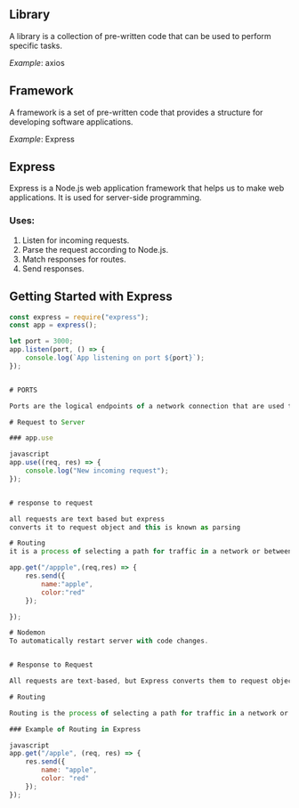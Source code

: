## Library

A library is a collection of pre-written code that can be used to perform specific tasks.

*Example*: axios

## Framework

A framework is a set of pre-written code that provides a structure for developing software applications.

*Example*: Express

## Express

Express is a Node.js web application framework that helps us to make web applications. It is used for server-side programming.

### Uses:

1. Listen for incoming requests.
2. Parse the request according to Node.js.
3. Match responses for routes.
4. Send responses.

## Getting Started with Express

```javascript
const express = require("express");
const app = express();

let port = 3000;
app.listen(port, () => {
    console.log(`App listening on port ${port}`);
});


# PORTS

Ports are the logical endpoints of a network connection that are used to exchange information between a web server and a web client.

# Request to Server

### app.use

javascript
app.use((req, res) => {
    console.log("New incoming request");
}); 


# response to request

all requests are text based but express
converts it to request object and this is known as parsing

# Routing
it is a process of selecting a path for traffic in a network or between or across multiple networks

app.get("/appple",(req,res) => {
    res.send({
        name:"apple",
        color:"red"
    });

});

# Nodemon
To automatically restart server with code changes.


# Response to Request

All requests are text-based, but Express converts them to request objects, a process known as parsing.

# Routing

Routing is the process of selecting a path for traffic in a network or between or across multiple networks.

### Example of Routing in Express

javascript
app.get("/apple", (req, res) => {
    res.send({
        name: "apple",
        color: "red"
    });
});